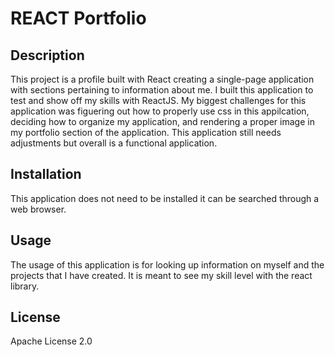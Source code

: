 # REACT Portfolio

## Description

This project is a profile built with React creating a single-page application with sections pertaining to information about me. I built this application to test and show off my skills with ReactJS. My biggest challenges for this application was figuering out how to properly use css in this appilcation, deciding how to organize my application, and rendering a proper image in my portfolio section of the application. This application still needs adjustments but overall is a functional application.

## Installation

This application does not need to be installed it can be searched through a web browser.

## Usage

The usage of this application is for looking up information on myself and the projects that I have created. It is meant to see my skill level with the react library.   

## License

Apache License 2.0
